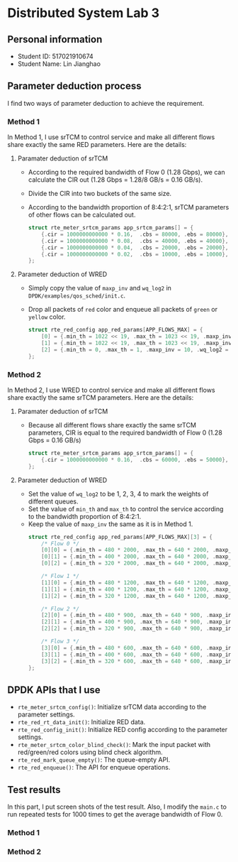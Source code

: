 # Distributed System Lab 3

## Personal information

- Student ID: 517021910674
- Student Name: Lin Jianghao

## Parameter deduction process

I find two ways of parameter deduction to achieve the requirement.

### Method 1

In Method 1, I use srTCM to control service and make all different flows share exactly the same RED parameters. Here are the details:

1. Paramater deduction of srTCM
    - According to the required bandwidth of Flow 0 (1.28 Gbps), we can calculate the CIR out (1.28 Gbps = 1.28/8 GB/s = 0.16 GB/s).
    - Divide the CIR into two buckets of the same size.
    - According to the bandwidth proportion of 8:4:2:1, srTCM parameters of other flows can be calculated out.

        ```c
        struct rte_meter_srtcm_params app_srtcm_params[] = {
            {.cir = 1000000000000 * 0.16,  .cbs = 80000, .ebs = 80000},
            {.cir = 1000000000000 * 0.08,  .cbs = 40000, .ebs = 40000},
            {.cir = 1000000000000 * 0.04,  .cbs = 20000, .ebs = 20000},
            {.cir = 1000000000000 * 0.02,  .cbs = 10000, .ebs = 10000},
        };
        ```

2. Parameter deduction of WRED
    - Simply copy the value of ```maxp_inv``` and ```wq_log2``` in ```DPDK/examples/qos_sched/init.c```.
    - Drop all packets of ```red``` color and enqueue all packets of ```green``` or ```yellow``` color.

        ```c
        struct rte_red_config app_red_params[APP_FLOWS_MAX] = {
            [0] = {.min_th = 1022 << 19, .max_th = 1023 << 19, .maxp_inv = 10, .wq_log2 = 9},
            [1] = {.min_th = 1022 << 19, .max_th = 1023 << 19, .maxp_inv = 10, .wq_log2 = 9},
            [2] = {.min_th = 0, .max_th = 1, .maxp_inv = 10, .wq_log2 = 9},
        };
        ```

### Method 2

In Method 2, I use WRED to control service and make all different flows share exactly the same srTCM parameters. Here are the details:

1. Paramater deduction of srTCM
    - Because all different flows share exactly the same srTCM parameters, CIR is equal to the required bandwidth of Flow 0 (1.28 Gbps = 0.16 GB/s)
        ```c
        struct rte_meter_srtcm_params app_srtcm_params[] = {
            {.cir = 1000000000000 * 0.16,  .cbs = 60000, .ebs = 50000},
        };
        ```

2. Parameter deduction of WRED
    - Set the value of ```wq_log2``` to be 1, 2, 3, 4 to mark the weights of different queues.
    - Set the value of ```min_th``` and ```max_th``` to control the service according to the bandwidth proportion of 8:4:2:1.
    - Keep the value of ```maxp_inv``` the same as it is in Method 1.
        ```c
        struct rte_red_config app_red_params[APP_FLOWS_MAX][3] = {
            /* Flow 0 */
            [0][0] = {.min_th = 480 * 2000, .max_th = 640 * 2000, .maxp_inv = 10, .wq_log2 = 1},
            [0][1] = {.min_th = 400 * 2000, .max_th = 640 * 2000, .maxp_inv = 10, .wq_log2 = 1},
            [0][2] = {.min_th = 320 * 2000, .max_th = 640 * 2000, .maxp_inv = 10, .wq_log2 = 1},

            /* Flow 1 */
            [1][0] = {.min_th = 480 * 1200, .max_th = 640 * 1200, .maxp_inv = 10, .wq_log2 = 2},
            [1][1] = {.min_th = 400 * 1200, .max_th = 640 * 1200, .maxp_inv = 10, .wq_log2 = 2},
            [1][2] = {.min_th = 320 * 1200, .max_th = 640 * 1200, .maxp_inv = 10, .wq_log2 = 2},

            /* Flow 2 */
            [2][0] = {.min_th = 480 * 900, .max_th = 640 * 900, .maxp_inv = 10, .wq_log2 = 3},
            [2][1] = {.min_th = 400 * 900, .max_th = 640 * 900, .maxp_inv = 10, .wq_log2 = 3},
            [2][2] = {.min_th = 320 * 900, .max_th = 640 * 900, .maxp_inv = 10, .wq_log2 = 3},

            /* Flow 3 */
            [3][0] = {.min_th = 480 * 600, .max_th = 640 * 600, .maxp_inv = 10, .wq_log2 = 4},
            [3][1] = {.min_th = 400 * 600, .max_th = 640 * 600, .maxp_inv = 10, .wq_log2 = 4},
            [3][2] = {.min_th = 320 * 600, .max_th = 640 * 600, .maxp_inv = 10, .wq_log2 = 4},
        };
        ```

## DPDK APIs that I use

- ```rte_meter_srtcm_config()```: Initialize srTCM data according to the parameter settings.
- ```rte_red_rt_data_init()```: Initialize RED data.
- ```rte_red_config_init()```: Initialize RED config according to the parameter settings.
- ```rte_meter_srtcm_color_blind_check()```: Mark the input packet with red/green/red colors using blind check algorithm.
- ```rte_red_mark_queue_empty()```: The queue-empty API.
- ```rte_red_enqueue()```: The API for enqueue operations.

## Test results

In this part, I put screen shots of the test result. Also, I modify the ```main.c``` to run repeated tests for 1000 times to get the average bandwidth of Flow 0.

### Method 1



### Method 2
